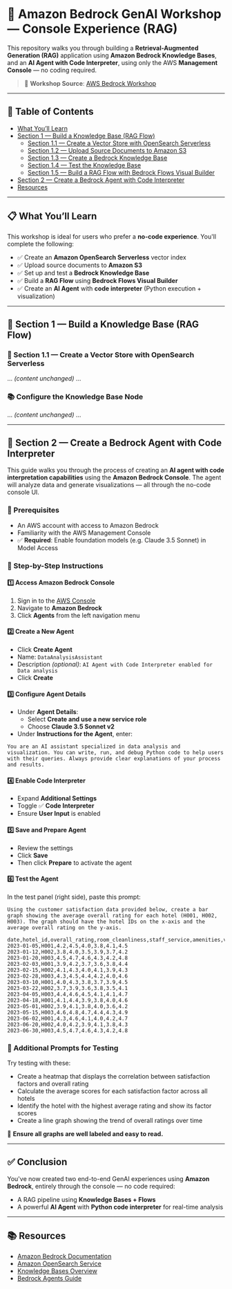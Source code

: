 # 🧠 Amazon Bedrock GenAI Workshop — Console Experience (RAG)

This repository walks you through building a **Retrieval-Augmented Generation (RAG)** application using **Amazon Bedrock Knowledge Bases**, and an **AI Agent with Code Interpreter**, using only the AWS **Management Console** — no coding required.

> 📌 **Workshop Source**: [AWS Bedrock Workshop](https://catalog.workshops.aws/amazon-bedrock/en-US)

---

## 📑 Table of Contents

- [What You’ll Learn](#-what-youll-learn)
- [Section 1 — Build a Knowledge Base (RAG Flow)](#-section-1--build-a-knowledge-base-rag-flow)
  - [Section 1.1 — Create a Vector Store with OpenSearch Serverless](#-section-11--create-a-vector-store-with-opensearch-serverless)
  - [Section 1.2 — Upload Source Documents to Amazon S3](#-section-12--upload-source-documents-to-amazon-s3)
  - [Section 1.3 — Create a Bedrock Knowledge Base](#-section-13--create-a-bedrock-knowledge-base)
  - [Section 1.4 — Test the Knowledge Base](#-section-14--test-the-knowledge-base)
  - [Section 1.5 — Build a RAG Flow with Bedrock Flows Visual Builder](#-section-15--build-a-rag-flow-with-bedrock-flows-visual-builder)
- [Section 2 — Create a Bedrock Agent with Code Interpreter](#-section-2--create-a-bedrock-agent-with-code-interpreter)
- [Resources](#-resources)

---

## 📋 What You’ll Learn

This workshop is ideal for users who prefer a **no-code experience**. You'll complete the following:

- ✅ Create an **Amazon OpenSearch Serverless** vector index
- ✅ Upload source documents to **Amazon S3**
- ✅ Set up and test a **Bedrock Knowledge Base**
- ✅ Build a **RAG Flow** using **Bedrock Flows Visual Builder**
- ✅ Create an **AI Agent** with **code interpreter** (Python execution + visualization)

---

## 🧠 Section 1 — Build a Knowledge Base (RAG Flow)

### 🚀 Section 1.1 — Create a Vector Store with OpenSearch Serverless

... *(content unchanged)* ...

### 📚 Configure the Knowledge Base Node

... *(content unchanged)* ...

---

## 🤖 Section 2 — Create a Bedrock Agent with Code Interpreter

This guide walks you through the process of creating an **AI agent with code interpretation capabilities** using the **Amazon Bedrock Console**. The agent will analyze data and generate visualizations — all through the no-code console UI.

### 🧰 Prerequisites

- An AWS account with access to Amazon Bedrock
- Familiarity with the AWS Management Console
- ✅ **Required**: Enable foundation models (e.g. Claude 3.5 Sonnet) in Model Access

### 🧭 Step-by-Step Instructions

#### 1️⃣ Access Amazon Bedrock Console

1. Sign in to the [AWS Console](https://console.aws.amazon.com/)
2. Navigate to **Amazon Bedrock**
3. Click **Agents** from the left navigation menu

#### 2️⃣ Create a New Agent

- Click **Create Agent**
- Name: `DataAnalysisAssistant`
- Description *(optional)*: `AI Agent with Code Interpreter enabled for Data analysis`
- Click **Create**

#### 3️⃣ Configure Agent Details

- Under **Agent Details**:
  - Select **Create and use a new service role**
  - Choose **Claude 3.5 Sonnet v2**
- Under **Instructions for the Agent**, enter:

```
You are an AI assistant specialized in data analysis and visualization. You can write, run, and debug Python code to help users with their queries. Always provide clear explanations of your process and results.
```

#### 4️⃣ Enable Code Interpreter

- Expand **Additional Settings**
- Toggle ✅ **Code Interpreter**
- Ensure **User Input** is enabled

#### 5️⃣ Save and Prepare Agent

- Review the settings
- Click **Save**
- Then click **Prepare** to activate the agent

#### 6️⃣ Test the Agent

In the test panel (right side), paste this prompt:

```
Using the customer satisfaction data provided below, create a bar graph showing the average overall rating for each hotel (H001, H002, H003). The graph should have the hotel IDs on the x-axis and the average overall rating on the y-axis.

date,hotel_id,overall_rating,room_cleanliness,staff_service,amenities,value_for_money,location
2023-01-05,H001,4.2,4.5,4.0,3.8,4.1,4.5
2023-01-12,H002,3.8,4.0,3.5,3.9,3.7,4.2
2023-01-20,H003,4.5,4.7,4.6,4.3,4.2,4.8
2023-02-03,H001,3.9,4.2,3.7,3.6,3.8,4.4
2023-02-15,H002,4.1,4.3,4.0,4.1,3.9,4.3
2023-02-28,H003,4.3,4.5,4.4,4.2,4.0,4.6
2023-03-10,H001,4.0,4.3,3.8,3.7,3.9,4.5
2023-03-22,H002,3.7,3.9,3.6,3.8,3.5,4.1
2023-04-05,H003,4.4,4.6,4.5,4.1,4.1,4.7
2023-04-18,H001,4.1,4.4,3.9,3.8,4.0,4.6
2023-05-01,H002,3.9,4.1,3.8,4.0,3.6,4.2
2023-05-15,H003,4.6,4.8,4.7,4.4,4.3,4.9
2023-06-02,H001,4.3,4.6,4.1,4.0,4.2,4.7
2023-06-20,H002,4.0,4.2,3.9,4.1,3.8,4.3
2023-06-30,H003,4.5,4.7,4.6,4.3,4.2,4.8
```

### 🧪 Additional Prompts for Testing

Try testing with these:

- Create a heatmap that displays the correlation between satisfaction factors and overall rating
- Calculate the average scores for each satisfaction factor across all hotels
- Identify the hotel with the highest average rating and show its factor scores
- Create a line graph showing the trend of overall ratings over time

📌 **Ensure all graphs are well labeled and easy to read.**

---

## ✅ Conclusion

You've now created two end-to-end GenAI experiences using **Amazon Bedrock**, entirely through the console — no code required:

- A RAG pipeline using **Knowledge Bases + Flows**
- A powerful **AI Agent** with **Python code interpreter** for real-time analysis

---

## 📚 Resources

- [Amazon Bedrock Documentation](https://docs.aws.amazon.com/bedrock)
- [Amazon OpenSearch Service](https://docs.aws.amazon.com/opensearch-service)
- [Knowledge Bases Overview](https://docs.aws.amazon.com/bedrock/latest/userguide/knowledge-base.html)
- [Bedrock Agents Guide](https://docs.aws.amazon.com/bedrock/latest/userguide/agents.html)

